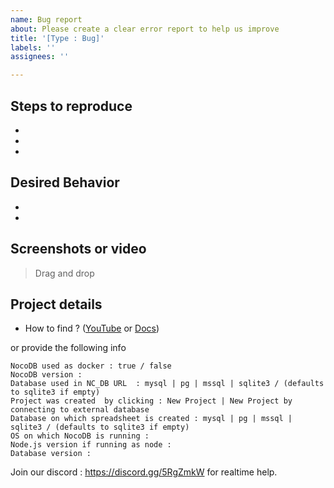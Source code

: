 ```yaml
---
name: Bug report
about: Please create a clear error report to help us improve
title: '[Type : Bug]'
labels: ''
assignees: ''

---
```


## Steps to reproduce
- 
-
-


## Desired Behavior
- 
- 

## Screenshots or video

> Drag and drop



## Project details

- How to find ? ([YouTube](https://www.youtube.com/watch?v=AUSNN-RCwhE) or [Docs](https://docs.nocodb.com/FAQs#how-to-check-my-project-info-))


or provide the following info

```
NocoDB used as docker : true / false
NocoDB version : 
Database used in NC_DB URL  : mysql | pg | mssql | sqlite3 / (defaults to sqlite3 if empty)
Project was created  by clicking : New Project | New Project by connecting to external database
Database on which spreadsheet is created : mysql | pg | mssql | sqlite3 / (defaults to sqlite3 if empty)
OS on which NocoDB is running : 
Node.js version if running as node : 
Database version : 
```




Join our discord : https://discord.gg/5RgZmkW for realtime help.